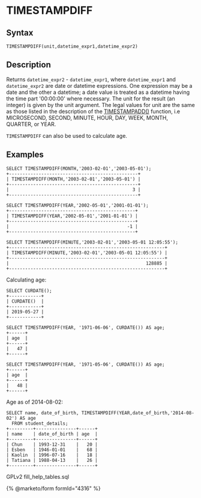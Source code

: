 
# TIMESTAMPDIFF

## Syntax


```
TIMESTAMPDIFF(unit,datetime_expr1,datetime_expr2)
```

## Description


Returns `datetime_expr2` - `datetime_expr1`, where `datetime_expr1` and
`datetime_expr2` are date or datetime expressions. One expression may be
a date and the other a datetime; a date value is treated as a datetime
having the time part '00:00:00' where necessary. The unit for the
result (an integer) is given by the unit argument. The legal values
for unit are the same as those listed in the description of the
[TIMESTAMPADD()](timestampadd.md) function, i.e MICROSECOND, SECOND, MINUTE, HOUR, DAY, WEEK, MONTH, QUARTER, or YEAR.


`TIMESTAMPDIFF` can also be used to calculate age.


## Examples


```
SELECT TIMESTAMPDIFF(MONTH,'2003-02-01','2003-05-01');
+------------------------------------------------+
| TIMESTAMPDIFF(MONTH,'2003-02-01','2003-05-01') |
+------------------------------------------------+
|                                              3 |
+------------------------------------------------+

SELECT TIMESTAMPDIFF(YEAR,'2002-05-01','2001-01-01');
+-----------------------------------------------+
| TIMESTAMPDIFF(YEAR,'2002-05-01','2001-01-01') |
+-----------------------------------------------+
|                                            -1 |
+-----------------------------------------------+

SELECT TIMESTAMPDIFF(MINUTE,'2003-02-01','2003-05-01 12:05:55');
+----------------------------------------------------------+
| TIMESTAMPDIFF(MINUTE,'2003-02-01','2003-05-01 12:05:55') |
+----------------------------------------------------------+
|                                                   128885 |
+----------------------------------------------------------+
```

Calculating age:


```
SELECT CURDATE();
+------------+
| CURDATE()  |
+------------+
| 2019-05-27 |
+------------+

SELECT TIMESTAMPDIFF(YEAR, '1971-06-06', CURDATE()) AS age;
+------+
| age  |
+------+
|   47 |
+------+

SELECT TIMESTAMPDIFF(YEAR, '1971-05-06', CURDATE()) AS age;
+------+
| age  |
+------+
|   48 |
+------+
```

Age as of 2014-08-02:


```
SELECT name, date_of_birth, TIMESTAMPDIFF(YEAR,date_of_birth,'2014-08-02') AS age 
  FROM student_details;
+---------+---------------+------+
| name    | date_of_birth | age  |
+---------+---------------+------+
| Chun    | 1993-12-31    |   20 |
| Esben   | 1946-01-01    |   68 |
| Kaolin  | 1996-07-16    |   18 |
| Tatiana | 1988-04-13    |   26 |
+---------+---------------+------+
```


GPLv2 fill_help_tables.sql


{% @marketo/form formId="4316" %}
